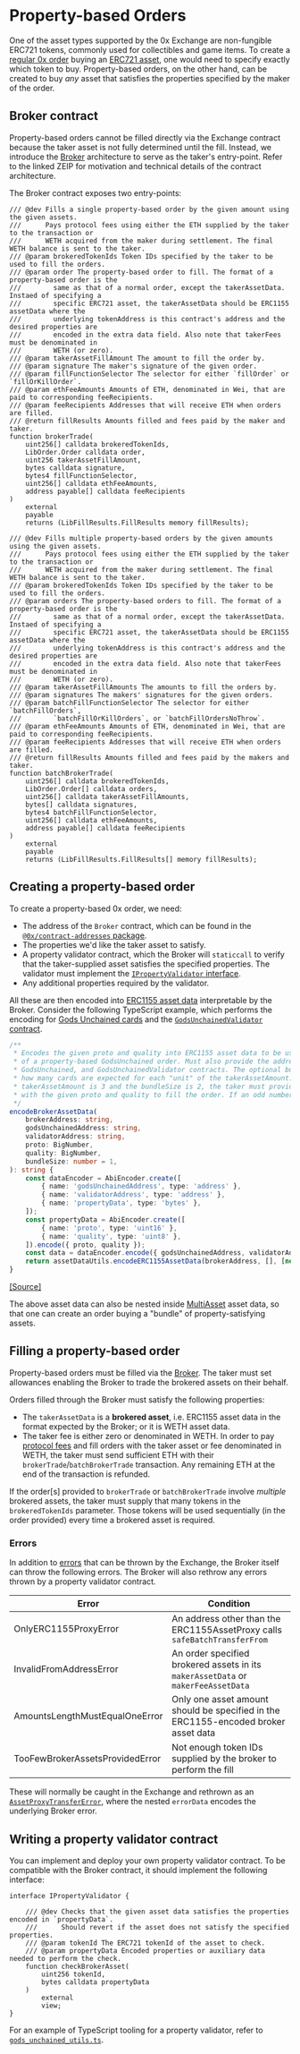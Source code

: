 # Property-based Orders
One of the asset types supported by the 0x Exchange are non-fungible ERC721 tokens, commonly used for collectibles and game items.
To create a [regular 0x order]((https://github.com/0xProject/0x-protocol-specification/blob/master/v3/v3-specification.md#orders)) buying an [ERC721 asset](https://github.com/0xProject/0x-protocol-specification/blob/master/asset-proxy/erc721-proxy.md), one would need to specify exactly which token to buy.
Property-based orders, on the other hand, can be created to buy *any* asset that satisfies the properties specified by the maker of the order.

## Broker contract
Property-based orders cannot be filled directly via the Exchange contract because the taker asset is not fully determined until the fill.
Instead, we introduce the [Broker](https://github.com/0xProject/ZEIPs/issues/75) architecture to serve as the taker's entry-point. Refer to the linked ZEIP for motivation and technical details of the contract architecture.

The Broker contract exposes two entry-points:
```solidity
/// @dev Fills a single property-based order by the given amount using the given assets.
///      Pays protocol fees using either the ETH supplied by the taker to the transaction or
///      WETH acquired from the maker during settlement. The final WETH balance is sent to the taker.
/// @param brokeredTokenIds Token IDs specified by the taker to be used to fill the orders.
/// @param order The property-based order to fill. The format of a property-based order is the
///        same as that of a normal order, except the takerAssetData. Instaed of specifying a
///        specific ERC721 asset, the takerAssetData should be ERC1155 assetData where the
///        underlying tokenAddress is this contract's address and the desired properties are
///        encoded in the extra data field. Also note that takerFees must be denominated in
///        WETH (or zero).
/// @param takerAssetFillAmount The amount to fill the order by.
/// @param signature The maker's signature of the given order.
/// @param fillFunctionSelector The selector for either `fillOrder` or `fillOrKillOrder`.
/// @param ethFeeAmounts Amounts of ETH, denominated in Wei, that are paid to corresponding feeRecipients.
/// @param feeRecipients Addresses that will receive ETH when orders are filled.
/// @return fillResults Amounts filled and fees paid by the maker and taker.
function brokerTrade(
    uint256[] calldata brokeredTokenIds,
    LibOrder.Order calldata order,
    uint256 takerAssetFillAmount,
    bytes calldata signature,
    bytes4 fillFunctionSelector,
    uint256[] calldata ethFeeAmounts,
    address payable[] calldata feeRecipients
)
    external
    payable
    returns (LibFillResults.FillResults memory fillResults);

/// @dev Fills multiple property-based orders by the given amounts using the given assets.
///      Pays protocol fees using either the ETH supplied by the taker to the transaction or
///      WETH acquired from the maker during settlement. The final WETH balance is sent to the taker.
/// @param brokeredTokenIds Token IDs specified by the taker to be used to fill the orders.
/// @param orders The property-based orders to fill. The format of a property-based order is the
///        same as that of a normal order, except the takerAssetData. Instaed of specifying a
///        specific ERC721 asset, the takerAssetData should be ERC1155 assetData where the
///        underlying tokenAddress is this contract's address and the desired properties are
///        encoded in the extra data field. Also note that takerFees must be denominated in
///        WETH (or zero).
/// @param takerAssetFillAmounts The amounts to fill the orders by.
/// @param signatures The makers' signatures for the given orders.
/// @param batchFillFunctionSelector The selector for either `batchFillOrders`,
///        `batchFillOrKillOrders`, or `batchFillOrdersNoThrow`.
/// @param ethFeeAmounts Amounts of ETH, denominated in Wei, that are paid to corresponding feeRecipients.
/// @param feeRecipients Addresses that will receive ETH when orders are filled.
/// @return fillResults Amounts filled and fees paid by the makers and taker.
function batchBrokerTrade(
    uint256[] calldata brokeredTokenIds,
    LibOrder.Order[] calldata orders,
    uint256[] calldata takerAssetFillAmounts,
    bytes[] calldata signatures,
    bytes4 batchFillFunctionSelector,
    uint256[] calldata ethFeeAmounts,
    address payable[] calldata feeRecipients
)
    external
    payable
    returns (LibFillResults.FillResults[] memory fillResults);
```

## Creating a property-based order
To create a property-based 0x order, we need:
- The address of the `Broker` contract, which can be found in the [`@0x/contract-addresses` package](https://www.npmjs.com/package/@0x/contract-addresses).
- The properties we'd like the taker asset to satisfy.
- A property validator contract, which the Broker will `staticcall` to verify that the taker-supplied asset satisfies the specified properties. The validator must implement the [`IPropertyValidator` interface](#writing-a-property-validator-contract).
- Any additional properties required by the validator.

All these are then encoded into [ERC1155 asset data](https://github.com/0xProject/0x-protocol-specification/blob/master/asset-proxy/erc1155-proxy.md) interpretable by the Broker. Consider the following TypeScript example, which performs the encoding for [Gods Unchained cards](https://github.com/immutable/platform-contracts/blob/master/contracts/gods-unchained/contracts/Cards.sol) and the [`GodsUnchainedValidator` contract](https://github.com/0xProject/0x-monorepo/blob/development/contracts/broker/contracts/src/validators/GodsUnchainedValidator.sol).
```typescript
/**
 * Encodes the given proto and quality into ERC1155 asset data to be used as the takerAssetData
 * of a property-based GodsUnchained order. Must also provide the addresses of the Broker,
 * GodsUnchained, and GodsUnchainedValidator contracts. The optional bundleSize parameter specifies
 * how many cards are expected for each "unit" of the takerAssetAmount. For example, If the
 * takerAssetAmount is 3 and the bundleSize is 2, the taker must provide 2, 4, or 6 cards
 * with the given proto and quality to fill the order. If an odd number is provided, the fill fails.
 */
encodeBrokerAssetData(
    brokerAddress: string,
    godsUnchainedAddress: string,
    validatorAddress: string,
    proto: BigNumber,
    quality: BigNumber,
    bundleSize: number = 1,
): string {
    const dataEncoder = AbiEncoder.create([
        { name: 'godsUnchainedAddress', type: 'address' },
        { name: 'validatorAddress', type: 'address' },
        { name: 'propertyData', type: 'bytes' },
    ]);
    const propertyData = AbiEncoder.create([
        { name: 'proto', type: 'uint16' },
        { name: 'quality', type: 'uint8' },
    ]).encode({ proto, quality });
    const data = dataEncoder.encode({ godsUnchainedAddress, validatorAddress, propertyData });
    return assetDataUtils.encodeERC1155AssetData(brokerAddress, [], [new BigNumber(bundleSize)], data);
}
```
[\[Source\]](https://github.com/0xProject/0x-monorepo/blob/development/contracts/broker/src/gods_unchained_utils.ts)

The above asset data can also be nested inside [MultiAsset](https://github.com/0xProject/0x-protocol-specification/blob/master/asset-proxy/multi-asset-proxy.md) asset data, so that one can create an order buying a "bundle" of property-satisfying assets.

## Filling a property-based order
Property-based orders must be filled via the [Broker](https://github.com/0xProject/ZEIPs/issues/75).
The taker must set allowances enabling the Broker to trade the brokered assets on their behalf.

Orders filled through the Broker must satisfy the following properties:
- The `takerAssetData` is a **brokered asset**, i.e. ERC1155 asset data in the format expected by the Broker; or it is WETH asset data.
- The taker fee is either zero or denominated in WETH.
In order to pay [protocol fees](https://github.com/0xProject/0x-protocol-specification/blob/master/v3/v3-specification.md#protocol-fees) and fill orders with the taker asset or fee denominated in WETH, the taker must send sufficient ETH with their `brokerTrade`/`batchBrokerTrade` transaction. Any remaining ETH at the end of the transaction is refunded.

If the order[s] provided to `brokerTrade` or `batchBrokerTrade` involve _multiple_ brokered assets, the taker must supply that many tokens in the `brokeredTokenIds` parameter.
Those tokens will be used sequentially (in the order provided) every time a brokered asset is required.

### Errors
In addition to [errors](https://github.com/0xProject/0x-protocol-specification/blob/master/v3/v3-specification.md#exchange-errors) that can be thrown by the Exchange, the Broker itself can throw the following errors. The Broker will also rethrow any errors thrown by a property validator contract.

| Error                                                       | Condition                                                                                        |
| ----------------------------------------------------------- | ------------------------------------------------------------------------------------------------ |
| OnlyERC1155ProxyError                                       | An address other than the ERC1155AssetProxy calls `safeBatchTransferFrom`                        |
| InvalidFromAddressError                                     | An order specified brokered assets in its `makerAssetData` or `makerFeeAssetData`                |
| AmountsLengthMustEqualOneError                              | Only one asset amount should be specified in the ERC1155-encoded broker asset data               |
| TooFewBrokerAssetsProvidedError                             | Not enough token IDs supplied by the broker to perform the fill                                  |

These will normally be caught in the Exchange and rethrown as an [`AssetProxyTransferError`](https://github.com/0xProject/0x-protocol-specification/blob/master/v3/v3-specification.md#assetproxytransfererror), where the nested `errorData` encodes the underlying Broker error.

## Writing a property validator contract
You can implement and deploy your own property validator contract.
To be compatible with the Broker contract, it should implement the following interface:
```solidity
interface IPropertyValidator {

    /// @dev Checks that the given asset data satisfies the properties encoded in `propertyData`.
    ///      Should revert if the asset does not satisfy the specified properties.
    /// @param tokenId The ERC721 tokenId of the asset to check.
    /// @param propertyData Encoded properties or auxiliary data needed to perform the check.
    function checkBrokerAsset(
        uint256 tokenId,
        bytes calldata propertyData
    )
        external
        view;
}
```
For an example of TypeScript tooling for a property validator, refer to [`gods_unchained_utils.ts`](https://github.com/0xProject/0x-monorepo/blob/development/contracts/broker/src/gods_unchained_utils.ts).
